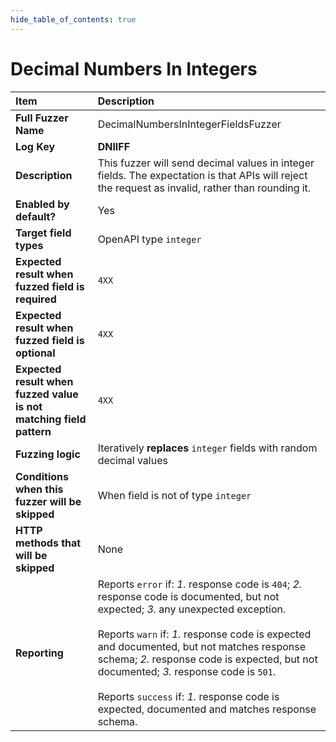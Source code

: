 ```yaml
--- 
hide_table_of_contents: true
---
```


# Decimal Numbers In Integers

| Item                                                                | Description                                                                                                                                                                                                                                                                                                                                                                                                                                 |
|:--------------------------------------------------------------------|:--------------------------------------------------------------------------------------------------------------------------------------------------------------------------------------------------------------------------------------------------------------------------------------------------------------------------------------------------------------------------------------------------------------------------------------------|
| **Full Fuzzer Name**                                                | DecimalNumbersInIntegerFieldsFuzzer                                                                                                                                                                                                                                                                                                                                                                                                         |
| **Log Key**                                                         | **DNIIFF**                                                                                                                                                                                                                                                                                                                                                                                                                                  |
| **Description**                                                     | This fuzzer will send decimal values in integer fields. The expectation is that APIs will reject the request as invalid, rather than rounding it.                                                                                                                                                                                                                                                                                           |
| **Enabled by default?**                                             | Yes                                                                                                                                                                                                                                                                                                                                                                                                                                         |
| **Target field types**                                              | OpenAPI type `integer`                                                                                                                                                                                                                                                                                                                                                                                                                      |
| **Expected result when fuzzed field is required**                   | `4XX`                                                                                                                                                                                                                                                                                                                                                                                                                                       |
| **Expected result when fuzzed field is optional**                   | `4XX`                                                                                                                                                                                                                                                                                                                                                                                                                                       |
| **Expected result when fuzzed value is not matching field pattern** | `4XX`                                                                                                                                                                                                                                                                                                                                                                                                                                       |
| **Fuzzing logic**                                                   | Iteratively **replaces** `integer` fields with random decimal values                                                                                                                                                                                                                                                                                                                                                                        |
| **Conditions when this fuzzer will be skipped**                     | When field is not of type `integer`                                                                                                                                                                                                                                                                                                                                                                                                         |
| **HTTP methods that will be skipped**                               | None                                                                                                                                                                                                                                                                                                                                                                                                                                        |
| **Reporting**                                                       | Reports `error` if: *1.* response code is `404`; *2.* response code is documented, but not expected; *3.* any unexpected exception. <br/><br/> Reports `warn` if: *1.* response code is expected and documented, but not matches response schema; *2.* response code is expected, but not documented; *3.* response code is `501`. <br/><br/> Reports `success` if: *1.* response code is expected, documented and matches response schema. | 
